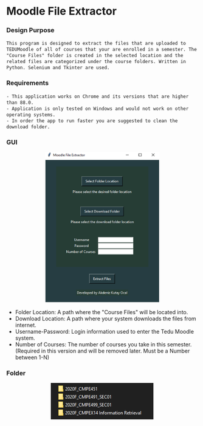 # Moodle File Extractor

### Design Purpose

&NewLine;

    This program is designed to extract the files that are uploaded to TEDUMoodle of all of courses that your are enrolled in a semester. The "Course Files" folder is created in the selected location and the related files are categorized under the course folders. Written in Python. Selenium and Tkinter are used.

### Requirements
    
&NewLine;

    - This application works on Chrome and its versions that are higher than 88.0.
    - Application is only tested on Windows and would not work on other operating systems.
    - In order the app to run faster you are suggested to clean the download folder.

### GUI

&NewLine;

<p align="center"><img src="images/gui_screenshot.png" width=300 ></p>

&NewLine;

- Folder Location:    A path where the "Course Files" will be located into.
- Download Location:  A path where your system downloads the files from internet.
- Username-Password:  Login information used to enter the Tedu Moodle system.
- Number of Courses:  The number of courses you take in this semester. (Required in this version and will be removed later. Must be a Number between 1-N)

### Folder

&NewLine;

<p align="center"><img src="images/folder_screenshot.png"></p>